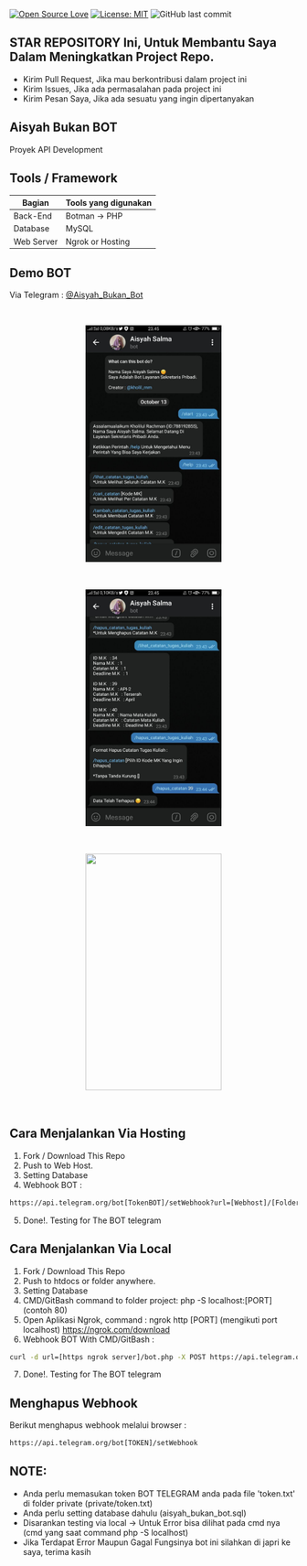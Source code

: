 [![Open Source Love](https://badges.frapsoft.com/os/v1/open-source.svg?style=flat)](https://github.com/ellerbrock/open-source-badges/)
[![License: MIT](https://img.shields.io/badge/License-MIT-green.svg)](https://opensource.org/licenses/MIT)
![GitHub last commit](https://img.shields.io/github/last-commit/kholilboy/Aisyah-Bukan-Bot)

## STAR REPOSITORY Ini, Untuk Membantu Saya Dalam Meningkatkan Project Repo.
- Kirim Pull Request, Jika mau berkontribusi dalam project ini
- Kirim Issues, Jika ada permasalahan pada project ini
- Kirim Pesan Saya, Jika ada sesuatu yang ingin dipertanyakan

## Aisyah Bukan BOT
Proyek API Development

## Tools / Framework
| Bagian | Tools yang digunakan |
| --- | --- |
| Back-End | Botman -> PHP |
| Database | MySQL |
| Web Server | Ngrok or Hosting |

## Demo BOT
Via Telegram : <a href="https://t.me/Aisyah_Bukan_Bot">@Aisyah_Bukan_Bot</a> 

<br>
<p align="center">
        <img src="/images/aisyah1.jpg" width="238" height="414">
</p>

<br>
<p align="center">
        <img src="/images/aisyah2.jpg" width="238" height="414">
</p>

<br>
<p align="center">
        <img src="/images/aisyah3.jpg" width="238" height="414">
</p>
<br>

## Cara Menjalankan Via Hosting
1. Fork / Download This Repo 
2. Push to Web Host.
3. Setting Database
4. Webhook BOT : 

```bash
https://api.telegram.org/bot[TokenBOT]/setWebhook?url=[Webhost]/[FolderProject - Jika Pake Folder]/bot.php (tanpa tanda "[]" )
```
5. Done!. Testing for The BOT telegram

## Cara Menjalankan Via Local
1. Fork / Download This Repo 
2. Push to htdocs or folder anywhere.
3. Setting Database
4. CMD/GitBash command to folder project: php -S localhost:[PORT]  (contoh 80)
5. Open Aplikasi Ngrok, command : ngrok http [PORT]  (mengikuti port localhost) https://ngrok.com/download
6. Webhook BOT With CMD/GitBash : 

```bash
curl -d url=[https ngrok server]/bot.php -X POST https://api.telegram.org/bot[TokenBOT]/setWebhook (tanpa tanda "[]" )
```
7. Done!. Testing for The BOT telegram

## Menghapus Webhook
Berikut menghapus webhook melalui browser :

```html
https://api.telegram.org/bot[TOKEN]/setWebhook
```

## NOTE: 
- Anda perlu memasukan token BOT TELEGRAM anda pada file 'token.txt' di folder private (private/token.txt)
- Anda perlu setting database dahulu (aisyah_bukan_bot.sql)
- Disarankan testing via local -> Untuk Error bisa dilihat pada cmd nya (cmd yang saat command php -S localhost)
- Jika Terdapat Error Maupun Gagal Fungsinya bot ini silahkan di japri ke saya, terima kasih